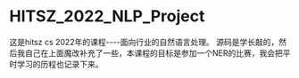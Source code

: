 # HITSZ_2022_NLP_Project
这是hitsz cs 2022年的课程----面向行业的自然语言处理。
源码是学长敲的，然后我自己在上面魔改补充了一些，本课程的目标是参加一个NER的比赛，我会把平时学习的历程也记录下来。
